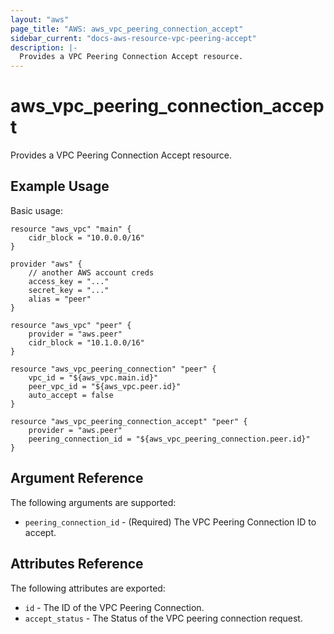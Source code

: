 ```yaml
---
layout: "aws"
page_title: "AWS: aws_vpc_peering_connection_accept"
sidebar_current: "docs-aws-resource-vpc-peering-accept"
description: |-
  Provides a VPC Peering Connection Accept resource.
---
```


# aws\_vpc\_peering\_connection\_accept

Provides a VPC Peering Connection Accept resource.

## Example Usage

Basic usage:

```
resource "aws_vpc" "main" {
    cidr_block = "10.0.0.0/16"
}

provider "aws" {
    // another AWS account creds
    access_key = "..."
    secret_key = "..."
    alias = "peer"
}

resource "aws_vpc" "peer" {
    provider = "aws.peer"
    cidr_block = "10.1.0.0/16"
}

resource "aws_vpc_peering_connection" "peer" {
    vpc_id = "${aws_vpc.main.id}"
    peer_vpc_id = "${aws_vpc.peer.id}"
    auto_accept = false
}

resource "aws_vpc_peering_connection_accept" "peer" {
    provider = "aws.peer"
    peering_connection_id = "${aws_vpc_peering_connection.peer.id}"
}
```

## Argument Reference

The following arguments are supported:

* `peering_connection_id` - (Required) The VPC Peering Connection ID to accept.

## Attributes Reference

The following attributes are exported:

* `id` - The ID of the VPC Peering Connection.
* `accept_status` - The Status of the VPC peering connection request.
